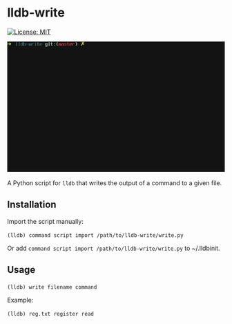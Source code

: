 # lldb-write
[![License: MIT](https://img.shields.io/badge/License-MIT-blue.svg)](https://opensource.org/licenses/MIT)

![Demo](https://raw.githubusercontent.com/4iar/lldb-write/demo/demo.gif)

A Python script for `lldb` that writes the output of a command to a given file.

## Installation

Import the script manually:

`(lldb) command script import /path/to/lldb-write/write.py`

Or add `command script import /path/to/lldb-write/write.py` to ~/.lldbinit.


## Usage

`(lldb) write filename command`

Example:

`(lldb) reg.txt register read`
